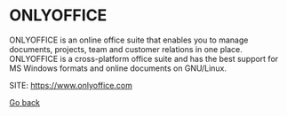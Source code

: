 # ONLYOFFICE

 ONLYOFFICE is an online office suite that enables you to manage
 documents, projects, team and customer relations in one place.
 ONLYOFFICE is a cross-platform office suite and has the best 
 support for MS Windows formats and online documents on GNU/Linux.
 
 SITE: https://www.onlyoffice.com

 [Go back](https://portable-linux-apps.github.io/apps.html)
